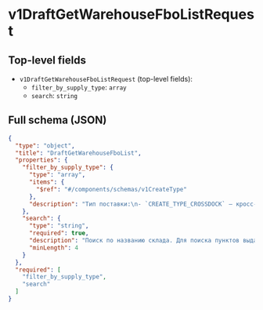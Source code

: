# v1DraftGetWarehouseFboListRequest

## Top-level fields
- `v1DraftGetWarehouseFboListRequest` (top-level fields):
  - `filter_by_supply_type`: `array`
  - `search`: `string`

## Full schema (JSON)
```json
{
  "type": "object",
  "title": "DraftGetWarehouseFboList",
  "properties": {
    "filter_by_supply_type": {
      "type": "array",
      "items": {
        "$ref": "#/components/schemas/v1CreateType"
      },
      "description": "Тип поставки:\n- `CREATE_TYPE_CROSSDOCK` — кросс-докинг,\n- `CREATE_TYPE_DIRECT` — прямая.\n"
    },
    "search": {
      "type": "string",
      "required": true,
      "description": "Поиск по названию склада. Для поиска пунктов выдачи заказов укажите полное название.",
      "minLength": 4
    }
  },
  "required": [
    "filter_by_supply_type",
    "search"
  ]
}
```
